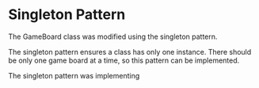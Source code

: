 # Singleton Pattern

The GameBoard class was modified using the singleton pattern.

The singleton pattern ensures a class has only one instance.
There should be only one game board at a time, so this pattern can be implemented.

The singleton pattern was implementing
